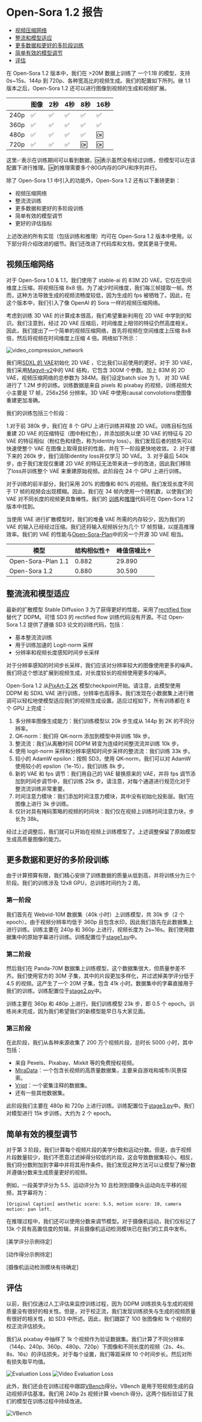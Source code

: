 # Open-Sora 1.2 报告

- [视频压缩网络](#视频压缩网络)
- [整流和模型适应](#整流流和模型适应)
- [更多数据和更好的多阶段训练](#更多数据和更好的多阶段训练)
- [简单有效的模型调节](#简单有效的模型调节)
- [评估](#评估)

在 Open-Sora 1.2 版本中，我们在 >20M 数据上训练了 一个1.1B 的模型，支持 0s~15s、144p 到 720p、各种宽高比的视频生成。我们的配置如下所列。继 1.1 版本之后，Open-Sora 1.2 还可以进行图像到视频的生成和视频扩展。

|      | 图像 | 2秒  | 4秒  | 8秒  | 16秒 |
| ---- | ----- | --- | --- | --- | --- |
| 240p | ✅     | ✅   | ✅   | ✅   | ✅   |
| 360p | ✅     | ✅   | ✅   | ✅   | ✅   |
| 480p | ✅     | ✅   | ✅   | ✅   | 🆗   |
| 720p | ✅     | ✅   | ✅   | 🆗   | 🆗   |

这里✅表示在训练期间可以看到数据，🆗表示虽然没有经过训练，但模型可以在该配置下进行推理。🆗的推理需要多个80G内存的GPU和序列并行。

除了 Open-Sora 1.1 中引入的功能外，Open-Sora 1.2 还有以下重磅更新：

- 视频压缩网络
- 整流流训练
- 更多数据和更好的多阶段训练
- 简单有效的模型调节
- 更好的评估指标

上述改进的所有实现（包括训练和推理）均可在 Open-Sora 1.2 版本中使用。以下部分将介绍改进的细节。我们还改进了代码库和文档，使其更易于使用。

## 视频压缩网络

对于 Open-Sora 1.0 & 1.1，我们使用了 stable-ai 的 83M 2D VAE，它仅在空间维度上压缩，将视频压缩 8x8 倍。为了减少时间维度，我们每三帧提取一帧。然而，这种方法导致生成的视频流畅度较低，因为生成的 fps 被牺牲了。因此，在这个版本中，我们引入了像 OpenAI 的 Sora 一样的视频压缩网络。

考虑到训练 3D VAE 的计算成本很高，我们希望重新利用在 2D VAE 中学到的知识。我们注意到，经过 2D VAE 压缩后，时间维度上相邻的特征仍然高度相关。因此，我们提出了一个简单的视频压缩网络，首先将视频在空间维度上压缩 8x8 倍，然后将视频在时间维度上压缩 4 倍。网络如下所示：

![video_compression_network](/assets/readme/report_3d_vae.png)


我们用[SDXL 的 VAE](https://huggingface.co/stabilityai/sdxl-vae)初始化 2D VAE ，它比我们以前使用的更好。对于 3D VAE，我们采用[Magvit-v2](https://magvit.cs.cmu.edu/v2/)中的 VAE 结构，它包含 300M 个参数。加上 83M 的 2D VAE，视频压缩网络的总参数为 384M。我们设定batch size 为 1， 对 3D VAE 进行了 1.2M 步的训练。训练数据是来自 pixels 和 pixabay 的视频，训练视频大小主要是 17 帧，256x256 分辨率。3D VAE 中使用causal convolotions使图像重建更加准确。

我们的训练包括三个阶段：

1.对于前 380k 步，我们在 8 个 GPU 上进行训练并释放 2D VAE。训练目标包括重建 2D VAE 的压缩特征（图中粉红色），并添加损失以使 3D VAE 的特征与 2D VAE 的特征相似（粉红色和绿色，称为identity loss）。我们发现后者的损失可以快速使整个 VAE 在图像上取得良好的性能，并在下一阶段更快地收敛。
2. 对于接下来的 260k 步，我们消除identity loss并仅学习 3D VAE。
3. 对于最后 540k 步，由于我们发现仅重建 2D VAE 的特征无法带来进一步的改进，因此我们移除了loss并训练整个 VAE 来重建原始视频。此阶段在 24 个 GPU 上进行训练。

对于训练的前半部分，我们采用 20% 的图像和 80% 的视频。我们发现长度不同于 17 帧的视频会出现模糊。因此，我们在 34 帧内使用一个随机数，以使我们的 VAE 对不同长度的视频更具鲁棒性。我们的 [训练](/scripts/train_vae.py)和[推理](/scripts/inference_vae.py)代码可在 Open-Sora 1.2 版本中找到。

当使用 VAE 进行扩散模型时，我们的堆叠 VAE 所需的内存较少，因为我们的 VAE 的输入已经经过压缩。我们还将输入视频拆分为几个 17 帧剪辑，以提高推理效率。我们的 VAE 的性能与[Open-Sora-Plan](https://github.com/PKU-YuanGroup/Open-Sora-Plan/blob/main/docs/Report-v1.1.0.md)中的另一个开源 3D VAE 相当。

| 模型          | 结构相似性↑ | 峰值信噪比↑  |
| ------------------ | ----- | ------ |
| Open-Sora-Plan 1.1 | 0.882 | 29.890 |
| Open-Sora 1.2      | 0.880 | 30.590 |

## 整流流和模型适应

最新的扩散模型 Stable Diffusion 3 为了获得更好的性能，采用了[rectified flow](https://github.com/gnobitab/RectifiedFlow)替代了 DDPM。可惜 SD3 的 rectified flow 训练代码没有开源。不过 Open-Sora 1.2 提供了遵循 SD3 论文的训练代码，包括：

- 基本整流流训练
- 用于训练加速的 Logit-norm 采样
- 分辨率和视频长度感知时间步长采样

对于分辨率感知的时间步长采样，我们应该对分辨率较大的图像使用更多的噪声。我们将这个想法扩展到视频生成，对长度较长的视频使用更多的噪声。

Open-Sora 1.2 从[PixArt-Σ 2K](https://github.com/PixArt-alpha/PixArt-sigma) 模型checkpoint开始。请注意，此模型使用 DDPM 和 SDXL VAE 进行训练，分辨率也高得多。我们发现在小数据集上进行微调可以轻松地使模型适应我们的视频生成设置。适应过程如下，所有训练都在 8 个 GPU 上完成：

1. 多分辨率图像生成能力：我们训练模型以 20k 步生成从 144p 到 2K 的不同分辨率。
2. QK-norm：我们将 QK-norm 添加到模型中并训练 18k 步。
3. 整流流：我们从离散时间 DDPM 转变为连续时间整流流并训练 10k 步。
4. 使用 logit-norm 采样和分辨率感知时间步采样的整流流：我们训练 33k 步。
5. 较小的 AdamW epsilon：按照 SD3，使用 QK-norm，我们可以对 AdamW 使用较小的 epsilon（1e-15），我们训练 8k 步。
6. 新的 VAE 和 fps 调节：我们用自己的 VAE 替换原来的 VAE，并将 fps 调节添加到时间步调节中，我们训练 25k 步。请注意，对每个通道进行规范化对于整流流训练非常重要。
7. 时间注意力模块：我们添加时间注意力模块，其中没有初始化投影层。我们在图像上进行 3k 步训练。
8. 仅针对具有掩码策略的视频的时间块：我们仅在视频上训练时间注意力块，步长为 38k。

经过上述调整后，我们就可以开始在视频上训练模型了。上述调整保留了原始模型生成高质量图像的能力。

## 更多数据和更好的多阶段训练

由于计算预算有限，我们精心安排了训练数据的质量从低到高，并将训练分为三个阶段。我们的训练涉及 12x8 GPU，总训练时间约为 2 周。

### 第一阶段

我们首先在 Webvid-10M 数据集（40k 小时）上训练模型，共 30k 步（2 个 epoch）。由于视频分辨率均低于 360p 且包含水印，因此我们首先在此数据集上进行训练。训练主要在 240p 和 360p 上进行，视频长度为 2s~16s。我们使用数据集中的原始字幕进行训练。训练配置位于[stage1.py](/configs/opensora-v1-2/train/stage1.py)中。

### 第二阶段

然后我们在 Panda-70M 数据集上训练模型。这个数据集很大，但质量参差不齐。我们使用官方的 30M 子集，其中的片段更加多样化，并过滤掉美学评分低于 4.5 的视频。这产生了一个 20M 子集，包含 41k 小时。数据集中的字幕直接用于我们的训练。训练配置位于[stage2.py](/configs/opensora-v1-2/train/stage2.py)中。

训练主要在 360p 和 480p 上进行。我们训练模型 23k 步，即 0.5 个 epoch。训练尚未完成，因为我们希望我们的新模型能早日与大家见面。

### 第三阶段

在此阶段，我们从各种来源收集了 200 万个视频片段，总时长 5000 小时，其中包括：

- 来自 Pexels、Pixabay、Mixkit 等的免费授权视频。
- [MiraData](https://github.com/mira-space/MiraData)：一个包含长视频的高质量数据集，主要来自游戏和城市/风景探索。
- [Vript](https://github.com/mutonix/Vript/tree/main)：一个密集注释的数据集。
- 还有一些其他数据集。

此阶段我们主要在 480p 和 720p 上进行训练。训练配置位于[stage3.py](/configs/opensora-v1-2/train/stage3.py)中。我们对模型进行 15k 步训练，大约为 2 个 epoch。

## 简单有效的模型调节

对于第 3 阶段，我们计算每个视频片段的美学分数和运动分数。但是，由于视频片段数量较少，我们不愿意过滤掉得分较低的片段，这会导致数据集较小。相反，我们将分数附加到字幕中并将其用作条件。我们发现这种方法可以让模型了解分数并遵循分数来生成质量更好的视频。

例如，一段美学评分为 5.5、运动评分为 10 且检测到摄像头运动向左平移的视频，其字幕将为：

```plaintext
[Original Caption] aesthetic score: 5.5, motion score: 10, camera motion: pan left.
```

在推理过程中，我们还可以使用分数来调节模型。对于摄像机运动，我们仅标记了 13k 个具有高置信度的剪辑，并且摄像机运动检测模块已在我们的工具中发布。

[美学评分示例待定]

[动作得分示例待定]

[摄像机运动检测模块有待确定]

## 评估

以前，我们仅通过人工评估来监控训练过程，因为 DDPM 训练损失与生成的视频质量没有很好的相关性。但是，对于校正流，我们发现训练损失与生成的视频质量有很好的相关性，如 SD3 中所述。因此，我们跟踪了 100 张图像和 1k 个视频的校正流评估损失。

我们从 pixabay 中抽样了 1k 个视频作为验证数据集。我们计算了不同分辨率（144p、240p、360p、480p、720p）下图像和不同长度的视频（2s、4s、8s、16s）的评估损失。对于每个设置，我们等距采样 10 个时间步长。然后对所有损失取平均值。

![Evaluation Loss](/assets/readme/report_val_loss.png)
![Video Evaluation Loss](/assets/readme/report_vid_val_loss.png)

此外，我们还会在训练过程中跟踪[VBench](https://vchitect.github.io/VBench-project/)得分。VBench 是用于短视频生成的自动视频评估基准。我们用 240p 2s 视频计算 vbench 得分。这两个指标验证了我们的模型在训练过程中持续改进。

![VBench](/assets/readme/report_vbench_score.png)
